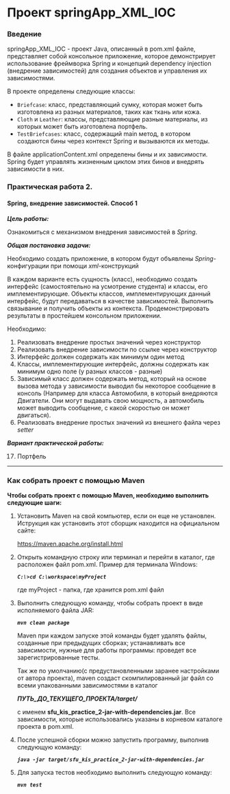 # Проект springApp_XML_IOC

### Введение

springApp_XML_IOC - проект Java, описанный в pom.xml файле, представляет собой консольное приложение, которое демонстрирует использование фреймворка Spring и концепций dependency injection (внедрение зависимостей) для создания объектов и управления их зависимостями.

В проекте определены следующие классы:

- `Briefcase`: класс, представляющий сумку, которая может быть изготовлена из разных материалов, таких как ткань или кожа.
- `Cloth` и `Leather`: классы, представляющие разные материалы, из которых может быть изготовлена портфель.
- `TestBriefcases`: класс, содержащий main метод, в котором создаются бины через контекст Spring и вызываются их методы.

В файле applicationContent.xml определены бины и их зависимости. Spring будет управлять жизненным циклом этих бинов и внедрять зависимости в них.

### **Практическая работа 2.**

#### Spring, внедрение зависимостей. Способ 1

***Цель работы:*** 

Ознакомиться с механизмом внедрения зависимостей в *Spring*.

***Общая постановка задачи:***

Необходимо создать приложение, в котором будут объявлены *Spring*-конфигурации при помощи *xml*-конструкций 

В каждом варианте есть сущность (класс), необходимо создать интерфейс (самостоятельно на усмотрение студента) и классы, его имплементирующие. Объекты классов, имплементирующих данный интерфейс, будут передаваться в качестве зависимостей. Выполнить связывание и получить объекты из контекста. Продемонстрировать результаты в простейшем консольном приложении. 

Необходимо:

1. Реализовать внедрение простых значений через конструктор
2. Реализовать внедрение зависимости по ссылке через конструктор
3. Интерфейс должен содержать как минимум один метод
4. Классы, имплементирующие интерфейс, должны содержать как минимум одно поле (у разных классов - разные)
5. Зависимый класс должен содержать метод, который на основе вызова метода у зависимости выводил бы некоторое сообщение в консоль (Например для класса Автомобиля, в который внедряются Двигатели. Они могут выдавать свою мощность, а автомобиль может выводить сообщение, с какой скоростью он может двигаться).
6. Реализовать внедрение простых значений из внешнего файла через *setter*

***Вариант практической работы:***

17. Портфель

***

### **Как собрать проект с помощью Maven**

**Чтобы собрать проект с помощью Maven, необходимо выполнить следующие шаги:**

1. Установить Maven на свой компьютер, если он еще не установлен. Иструкция как установить этот сборщик находится на официальном сайте: 

   https://maven.apache.org/install.html

2. Открыть командную строку или терминал и перейти в каталог, где расположен файл pom.xml. Пример для терминала Windows: 

   ***`С:\>cd С:\workspace\myProject`***

   где myProject - папка, где хранится pom.xml файл

3. Выполнить следующую команду, чтобы собрать проект в виде исполняемого файла JAR:

   ***`mvn clean package`***

   Maven при каждом запуске этой команды будет удалять файлы, созданные при предыдущих сборках; устанавливать все зависимости, нужные для работы программы: проведет все зарегистрированные тесты. 

   Так же по умолчанию(с предустановленными заранее настройками от автора проекта), maven создаст скомпилированный jar файл со всеми упакованными зависимостями в каталог 

   ***ПУТЬ\_ДО\_ТЕКУЩЕГО\_ПРОЕКТА/target/***

   с именем  **sfu_kis_practice_2-jar-with-dependencies.jar**. Все зависимости, которые использовались указаны в корневом каталоге проекта в pom.xml. 

4. После успешной сборки можно запустить программу, выполнив следующую команду:

   ***`java -jar target/sfu_kis_practice_2-jar-with-dependencies.jar`***

5. Для запуска тестов необходимо выполнить следующую команду:

   ***`mvn test`***
